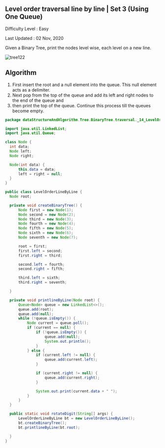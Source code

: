 ## Level order traversal line by line | Set 3 (Using One Queue)
Difficulty Level : Easy

Last Updated : 02 Nov, 2020

Given a Binary Tree, print the nodes level wise, each level on a new line.

![tree122](https://user-images.githubusercontent.com/37740006/108913475-31d05780-7654-11eb-9649-bab415327fde.gif)

## Algorithm
 1. First insert the root and a null element into the queue. 
  This null element acts as a delimiter. 
 2. Next pop from the top of the queue and add its left and right nodes to the end of the queue and 
 3. then print the top of the queue. 
  Continue this process till the queues become empty.
  ```java
  package dataStructureAndAlgorithm.Tree.BinaryTree.traversal._14_LevelOrderLineByLine;

import java.util.LinkedList;
import java.util.Queue;

class Node {
	int data;
	Node left;
	Node right;

	Node(int data) {
		this.data = data;
		left = right = null;
	}
}

public class LevelOrderLineByLine {
	Node root;

	private void createBinaryTree() {
		Node first = new Node(1);
		Node second = new Node(2);
		Node third = new Node(3);
		Node fourth = new Node(4);
		Node fifth = new Node(5);
		Node sixth = new Node(6);
		Node seventh = new Node(7);

		root = first;
		first.left = second;
		first.right = third;

		second.left = fourth;
		second.right = fifth;

		third.left = sixth;
		third.right = seventh;

	}

	private void printlineByLine(Node root) {
		Queue<Node> queue = new LinkedList<>();
		queue.add(root);
		queue.add(null);
		while (!queue.isEmpty()) {
			Node current = queue.poll();
			if (current == null) {
				if (!queue.isEmpty()) {
					queue.add(null);
					System.out.println();
				}
			} else {
				if (current.left != null) {
					queue.add(current.left);
				}

				if (current.right != null) {
					queue.add(current.right);
				}

				System.out.print(current.data + " ");
			}
		}
	}

	public static void rotateDigit(String[] args) {
		LevelOrderLineByLine bt = new LevelOrderLineByLine();
		bt.createBinaryTree();
		bt.printlineByLine(bt.root);

	}
}
```
